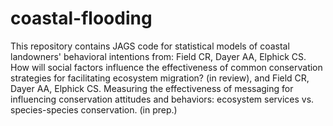 # coastal-flooding
This repository contains JAGS code for statistical models of coastal landowners' behavioral intentions from: Field CR, Dayer AA, Elphick CS. How will social factors influence the effectiveness of common conservation strategies for facilitating ecosystem migration? (in review), and Field CR, Dayer AA, Elphick CS. Measuring the effectiveness of messaging for influencing conservation attitudes and behaviors: ecosystem services vs. species-species conservation. (in prep.)
